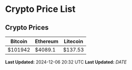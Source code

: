 # Crypto Price List

## Crypto Prices
| Bitcoin | Ethereum | Litecoin |
| ------- | -------- | -------- |
| $101942 | $4089.1 | $137.53 |
**Last Updated:** 2024-12-06 20:32 UTC
**Last Updated:** $DATE$

